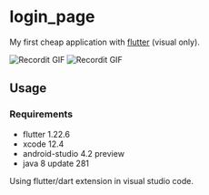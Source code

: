 # login_page

My first cheap application with [flutter](https://flutter.dev/) (visual only).

![Recordit GIF](https://raw.githubusercontent.com/trixky/login_page/master/demo/ios_screen.png)
![Recordit GIF](https://raw.githubusercontent.com/trixky/login_page/master/demo/android_screen.png)

## Usage

### Requirements

- flutter 1.22.6
- xcode 12.4
- android-studio 4.2 preview
- java 8 update 281

Using flutter/dart extension in visual studio code.
